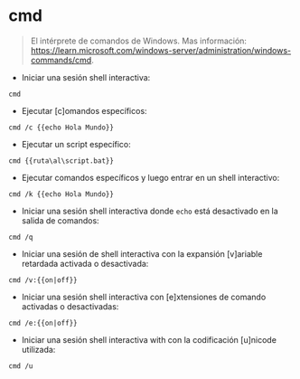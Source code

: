 # cmd

> El intérprete de comandos de Windows.
> Mas información: <https://learn.microsoft.com/windows-server/administration/windows-commands/cmd>.

- Iniciar una sesión shell interactiva:

`cmd`

- Ejecutar [c]omandos específicos:

`cmd /c {{echo Hola Mundo}}`

- Ejecutar un script específico:

`cmd {{ruta\al\script.bat}}`

- Ejecutar comandos específicos y luego entrar en un shell interactivo:

`cmd /k {{echo Hola Mundo}}`

- Iniciar una sesión shell interactiva donde `echo` está desactivado en la salida de comandos:

`cmd /q`

- Iniciar una sesión de shell interactiva con la expansión [v]ariable retardada activada o desactivada:

`cmd /v:{{on|off}}`

- Iniciar una sesión shell interactiva con [e]xtensiones de comando activadas o desactivadas:

`cmd /e:{{on|off}}`

- Iniciar una sesión shell interactiva with con la codificación [u]nicode utilizada:

`cmd /u`
